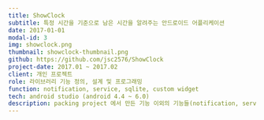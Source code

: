 ```yaml
---
title: ShowClock
subtitle: 특정 시간을 기준으로 남은 시간을 알려주는 안드로이드 어플리케이션
date: 2017-01-01
modal-id: 3
img: showclock.png
thumbnail: showclock-thumbnail.png
github: https://github.com/jsc2576/ShowClock
project-date: 2017.01 ~ 2017.02
client: 개인 프로젝트
role: 라이브러리 기능 정의, 설계 및 프로그래밍
function: notification, service, sqlite, custom widget
tech: android studio (android 4.4 ~ 6.0)
description: packing project 에서 만든 기능 이외의 기능들(notification, service, sqlite, custom widget)을 사용하여 제작하였습니다. <br> 해당 앱은 사용자가 기준 시각을 설정하고 해당 시각까지 남은 시간을 알려주는 안드로이드 앱입니다.<br>그리고 매 번 앱에 들어가서 확인하기 번거로운 점을 해겷하기 위해 상단바(notification)와 위젯(custom widget) 기능을 추가하여 쉽게 볼 수 있도록 제작하였습니다.
---
```

